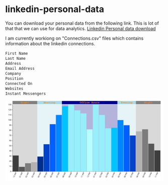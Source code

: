 # linkedin-personal-data
You can download your personal data from the following link. This is lot of that that we can use for data analytics.
[Linkedin Personal data download](https://www.linkedin.com/psettings/member-data)

I am currently workiong on "Connections.csv" files which contains information about the linkedin connections.

```
First Name
Last Name
Address
Email Address
Company
Position
Connected On
Websites
Instant Messengers
```

![alt text](connectTimeBarChart.png "Time of connection bar chart")
